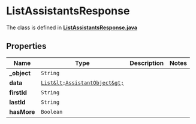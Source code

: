 

# ListAssistantsResponse

The class is defined in **[ListAssistantsResponse.java](../../src/main/java/org/openapitools/model/ListAssistantsResponse.java)**

## Properties

Name | Type | Description | Notes
------------ | ------------- | ------------- | -------------
**_object** | `String` |  | 
**data** | [`List&lt;AssistantObject&gt;`](AssistantObject.md) |  | 
**firstId** | `String` |  | 
**lastId** | `String` |  | 
**hasMore** | `Boolean` |  | 







